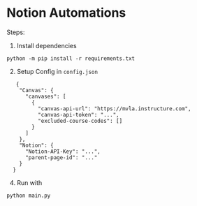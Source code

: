 # Notion Automations

Steps: 

1. Install dependencies
```
python -m pip install -r requirements.txt
```

2. Setup Config in ```config.json```
   
```
   {
    "Canvas": {
      "canvases": [
        {
          "canvas-api-url": "https://mvla.instructure.com",
          "canvas-api-token": "...",
          "excluded-course-codes": []
        }
      ]
    },
    "Notion": {
      "Notion-API-Key": "...",
      "parent-page-id": "..."
    }
  }
```  
4. Run with

```
python main.py
```
